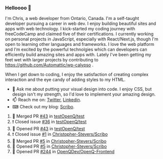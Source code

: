 ### Helloooo 👋

I'm Chris, a web developer from Ontario, Canada. I'm a self-taught developer pursuing a career in web dev. I enjoy building beautiful sites and apps with web technology.
I kick-started my coding journey with freeCodeCamp and claimed five of their certifications.  I currently working on personal projects in JavaScript, especially with React/Next.js, though I'm open to learning other languages and frameworks. I love the web platform and I'm excited by the powerful technolgies which can developers can efficiently build amazing sites and apps with. Lately I've been getting my feet wet with larger projects by contributing to https://github.com/Automattic/wp-calypso .

When I get down to coding, I enjoy the satisfaction of creating complex interaction and the eye candy of adding styles to my HTML. 

- 💬 Ask me about putting your visual design into code. I enjoy CSS, but design isn't my strength, so I'd love to implement your amazing design.
- 📫 Reach me on: [Twitter](https://twitter.com/Christo28120856), [Linkedin](https://www.linkedin.com/in/christopher-stevers-07b9a5204/).
- ⌨ Check out my blog: [Scribo](https://christopherstevers.cf).
<!--
**Christopher-Stevers/Christopher-Stevers** is a ✨ _special_ ✨ repository because its `README.md` (this file) appears on your GitHub profile.

Here are some ideas to get you started:

- 🔭 I’m currently working on ...
- 🌱 I’m currently learning ...
- 👯 I’m looking to collaborate on ...
- 🤔 I’m looking for help with ...
- 😄 Pronouns: ...
- ⚡ Fun fact: ...
-->

<!--START_SECTION:activity-->
1. 🎉 Merged PR [#43](https://github.com/testOpenQ/test/pull/43) in [testOpenQ/test](https://github.com/testOpenQ/test)
2. ❗️ Closed issue [#36](https://github.com/testOpenQ/test/issues/36) in [testOpenQ/test](https://github.com/testOpenQ/test)
3. 💪 Opened PR [#43](https://github.com/testOpenQ/test/pull/43) in [testOpenQ/test](https://github.com/testOpenQ/test)
4. ❗️ Closed issue [#1](https://github.com/Christopher-Stevers/Scribo/issues/1) in [Christopher-Stevers/Scribo](https://github.com/Christopher-Stevers/Scribo)
5. 🎉 Merged PR [#5](https://github.com/Christopher-Stevers/Scribo/pull/5) in [Christopher-Stevers/Scribo](https://github.com/Christopher-Stevers/Scribo)
6. 💪 Opened PR [#5](https://github.com/Christopher-Stevers/Scribo/pull/5) in [Christopher-Stevers/Scribo](https://github.com/Christopher-Stevers/Scribo)
7. 💪 Opened PR [#244](https://github.com/OpenQDev/OpenQ-Frontend/pull/244) in [OpenQDev/OpenQ-Frontend](https://github.com/OpenQDev/OpenQ-Frontend)
<!--END_SECTION:activity-->
